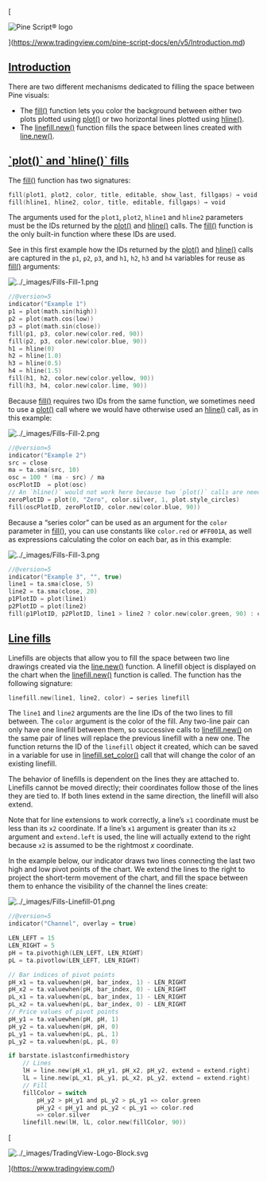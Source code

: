 [

![Pine Script® logo](https://tradingview.com/pine-script-docs/en/v5/_images/Pine-script-logo.svg)

](https://www.tradingview.com/pine-script-docs/en/v5/Introduction.md)

[Introduction](#id1)
-------------------------------------------------------------------

There are two different mechanisms dedicated to filling the space between Pine visuals:

*   The [fill()](https://www.tradingview.com/pine-script-reference/v5/#fun_fill) function lets you color the background between either two plots plotted using [plot()](https://www.tradingview.com/pine-script-reference/v5/#fun_plot) or two horizontal lines plotted using [hline()](https://www.tradingview.com/pine-script-reference/v5/#fun_hline).
*   The [linefill.new()](https://www.tradingview.com/pine-script-reference/v5/#fun_linefill{dot}new) function fills the space between lines created with [line.new()](https://www.tradingview.com/pine-script-reference/v5/#fun_line{dot}new).

[\`plot()\` and \`hline()\` fills](#id2)
-----------------------------------------------------------------------------------------------

The [fill()](https://www.tradingview.com/pine-script-reference/v5/#fun_fill) function has two signatures:

```swift
fill(plot1, plot2, color, title, editable, show_last, fillgaps) → void
fill(hline1, hline2, color, title, editable, fillgaps) → void

```


The arguments used for the `plot1`, `plot2`, `hline1` and `hline2` parameters must be the IDs returned by the [plot()](https://www.tradingview.com/pine-script-reference/v5/#fun_plot) and [hline()](https://www.tradingview.com/pine-script-reference/v5/#fun_hline) calls. The [fill()](https://www.tradingview.com/pine-script-reference/v5/#fun_fill) function is the only built-in function where these IDs are used.

See in this first example how the IDs returned by the [plot()](https://www.tradingview.com/pine-script-reference/v5/#fun_plot) and [hline()](https://www.tradingview.com/pine-script-reference/v5/#fun_hline) calls are captured in the `p1`, `p2`, `p3`, and `h1`, `h2`, `h3` and `h4` variables for reuse as [fill()](https://www.tradingview.com/pine-script-reference/v5/#fun_fill) arguments:

![../_images/Fills-Fill-1.png](https://tradingview.com/pine-script-docs/en/v5/_images/Fills-Fill-1.png)

```swift
//@version=5
indicator("Example 1")
p1 = plot(math.sin(high))
p2 = plot(math.cos(low))
p3 = plot(math.sin(close))
fill(p1, p3, color.new(color.red, 90))
fill(p2, p3, color.new(color.blue, 90))
h1 = hline(0)
h2 = hline(1.0)
h3 = hline(0.5)
h4 = hline(1.5)
fill(h1, h2, color.new(color.yellow, 90))
fill(h3, h4, color.new(color.lime, 90))

```


Because [fill()](https://www.tradingview.com/pine-script-reference/v5/#fun_fill) requires two IDs from the same function, we sometimes need to use a [plot()](https://www.tradingview.com/pine-script-reference/v5/#fun_plot) call where we would have otherwise used an [hline()](https://www.tradingview.com/pine-script-reference/v5/#fun_hline) call, as in this example:

![../_images/Fills-Fill-2.png](https://tradingview.com/pine-script-docs/en/v5/_images/Fills-Fill-2.png)

```swift
//@version=5
indicator("Example 2")
src = close
ma = ta.sma(src, 10)
osc = 100 * (ma - src) / ma
oscPlotID  = plot(osc)
// An `hline()` would not work here because two `plot()` calls are needed.
zeroPlotID = plot(0, "Zero", color.silver, 1, plot.style_circles)
fill(oscPlotID, zeroPlotID, color.new(color.blue, 90))

```


Because a “series color” can be used as an argument for the `color` parameter in [fill()](https://www.tradingview.com/pine-script-reference/v5/#fun_fill), you can use constants like `color.red` or `#FF001A`, as well as expressions calculating the color on each bar, as in this example:

![../_images/Fills-Fill-3.png](https://tradingview.com/pine-script-docs/en/v5/_images/Fills-Fill-3.png)

```swift
//@version=5
indicator("Example 3", "", true)
line1 = ta.sma(close, 5)
line2 = ta.sma(close, 20)
p1PlotID = plot(line1)
p2PlotID = plot(line2)
fill(p1PlotID, p2PlotID, line1 > line2 ? color.new(color.green, 90) : color.new(color.red, 90))

```


[Line fills](#id3)
---------------------------------------------------------------

Linefills are objects that allow you to fill the space between two line drawings created via the [line.new()](https://www.tradingview.com/pine-script-reference/v5/#fun_line{dot}new) function. A linefill object is displayed on the chart when the [linefill.new()](https://www.tradingview.com/pine-script-reference/v5/#fun_linefill{dot}new) function is called. The function has the following signature:

```swift
linefill.new(line1, line2, color) → series linefill

```


The `line1` and `line2` arguments are the line IDs of the two lines to fill between. The `color` argument is the color of the fill. Any two-line pair can only have one linefill between them, so successive calls to [linefill.new()](https://www.tradingview.com/pine-script-reference/v5/#fun_linefill{dot}new) on the same pair of lines will replace the previous linefill with a new one. The function returns the ID of the `linefill` object it created, which can be saved in a variable for use in [linefill.set\_color()](https://www.tradingview.com/pine-script-reference/v5/#fun_linefill{dot}set_color) call that will change the color of an existing linefill.

The behavior of linefills is dependent on the lines they are attached to. Linefills cannot be moved directly; their coordinates follow those of the lines they are tied to. If both lines extend in the same direction, the linefill will also extend.

Note that for line extensions to work correctly, a line’s `x1` coordinate must be less than its `x2` coordinate. If a line’s `x1` argument is greater than its `x2` argument and `extend.left` is used, the line will actually extend to the right because `x2` is assumed to be the rightmost _x_ coordinate.

In the example below, our indicator draws two lines connecting the last two high and low pivot points of the chart. We extend the lines to the right to project the short-term movement of the chart, and fill the space between them to enhance the visibility of the channel the lines create:

![../_images/Fills-Linefill-01.png](https://tradingview.com/pine-script-docs/en/v5/_images/Fills-Linefill-01.png)

```swift
//@version=5
indicator("Channel", overlay = true)

LEN_LEFT = 15
LEN_RIGHT = 5
pH = ta.pivothigh(LEN_LEFT, LEN_RIGHT)
pL = ta.pivotlow(LEN_LEFT, LEN_RIGHT)

// Bar indices of pivot points
pH_x1 = ta.valuewhen(pH, bar_index, 1) - LEN_RIGHT
pH_x2 = ta.valuewhen(pH, bar_index, 0) - LEN_RIGHT
pL_x1 = ta.valuewhen(pL, bar_index, 1) - LEN_RIGHT
pL_x2 = ta.valuewhen(pL, bar_index, 0) - LEN_RIGHT
// Price values of pivot points
pH_y1 = ta.valuewhen(pH, pH, 1)
pH_y2 = ta.valuewhen(pH, pH, 0)
pL_y1 = ta.valuewhen(pL, pL, 1)
pL_y2 = ta.valuewhen(pL, pL, 0)

if barstate.islastconfirmedhistory
    // Lines
    lH = line.new(pH_x1, pH_y1, pH_x2, pH_y2, extend = extend.right)
    lL = line.new(pL_x1, pL_y1, pL_x2, pL_y2, extend = extend.right)
    // Fill
    fillColor = switch
        pH_y2 > pH_y1 and pL_y2 > pL_y1 => color.green
        pH_y2 < pH_y1 and pL_y2 < pL_y1 => color.red
        => color.silver
    linefill.new(lH, lL, color.new(fillColor, 90))

```


[

![../_images/TradingView-Logo-Block.svg](https://tradingview.com/pine-script-docs/en/v5/_images/TradingView-Logo-Block.svg)

](https://www.tradingview.com/)
